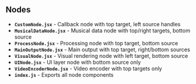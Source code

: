 ## Nodes
- **`CustomNode.jsx`** - Callback node with top target, left source handles
- **`MusicalDataNode.jsx`** - Musical data node with top/right targets, bottom source
- **`ProcessNode.jsx`** - Processing node with top target, bottom source
- **`MainOutputNode.jsx`** - Main output with top target, right/bottom sources
- **`VisualNode.jsx`** - Visual rendering node with left target, bottom source
- **`UINode.jsx`** - UI layer node with bottom source only
- **`VideoEncoderNode.jsx`** - Video encoder with top targets only
- **`index.js`** - Exports all node components
